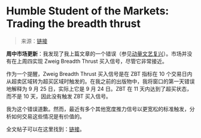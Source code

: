 <!--yml

分类：未分类

日期：2024-05-18 02:10:34

-->

# Humble Student of the Markets: Trading the breadth thrust

> 来源：[链接](https://humblestudentofthemarkets.blogspot.com/2020/10/trading-breadth-thrust.html#0001-01-01)

**周中市场更新**：我发现了我上篇文章的一个错误（参见[动量文艺复兴](https://humblestudentofthemarkets.com/2020/10/11/a-momentum-renaissance/)）。市场并没有在上周四实现 Zweig Breadth Thrust 买入信号，尽管它非常接近。

作为一个提醒，Zweig Breadth Thrust 买入信号是在 ZBT 指标在 10 个交易日内从超卖区域转为超买区域时触发的。在我之前的出版物中，我将窗口的第一天错误地解释为 9 月 25 日，实际上它是 9 月 24 日。ZBT 在 11 天内达到了超买状态，而不是 10 天，因此没有触发 ZBT 买入信号。

我为这个错误道歉。然而，最近有多个其他宽度推力信号以更宽松的标准触发，分析如何交易这些情况是有价值的。

全文帖子可以在这里找到：[链接](https://humblestudentofthemarkets.com/2020/10/14/trading-the-breadth-thrust/)。

